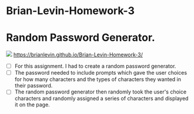 # Brian-Levin-Homework-3

# Random Password  Generator.
![](images/RandomPasswordGenerator.png)
https://brianlevin.github.io/Brian-Levin-Homework-3/ 

- [ ] For this assignment. I had to create a random password generator.
 - [ ] The password needed to include prompts  which gave the user choices for how many characters and the types of characters they wanted in their password.
 - [ ] The random password generator then randomly took the user's choice characters and randomly assigned a series of characters and displayed it on the page. 
